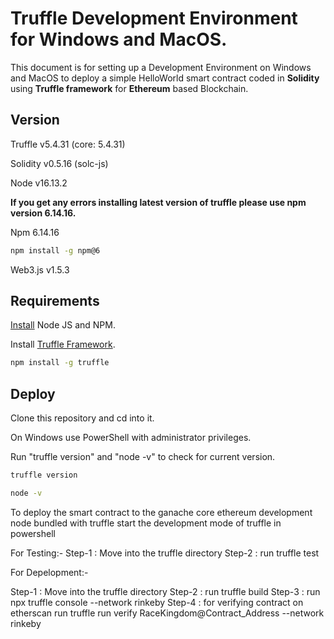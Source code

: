 # Truffle Development Environment for Windows and MacOS.

This document is for setting up a Development Environment on Windows and MacOS to deploy a simple HelloWorld smart contract coded in **Solidity** using **Truffle framework** for **Ethereum** based Blockchain.

## Version

Truffle v5.4.31 (core: 5.4.31)  

Solidity v0.5.16 (solc-js)  

Node v16.13.2  

**If you get any errors installing latest version of truffle please use npm version 6.14.16.**  

Npm 6.14.16  

```bash
npm install -g npm@6
```

Web3.js v1.5.3    

## Requirements

[Install](https://nodejs.org/en/) Node JS and NPM. 

Install [Truffle Framework](https://trufflesuite.com/index.html).  

```bash
npm install -g truffle
``` 

## Deploy  

Clone this repository and cd into it.  

On Windows use PowerShell with administrator privileges.

Run "truffle version" and "node -v" to check for current version.  

```bash
truffle version
```

```bash
node -v
```

To deploy the smart contract to the ganache core ethereum development node bundled with truffle start the development mode of truffle in powershell

For Testing:-
Step-1 : Move into the truffle directory
Step-2 : run truffle test

For Depelopment:-

Step-1 : Move into the truffle directory
Step-2 : run truffle build
Step-3 : run npx truffle console --network rinkeby
Step-4 : for verifying contract on etherscan run truffle run verify RaceKingdom@Contract_Address --network rinkeby


